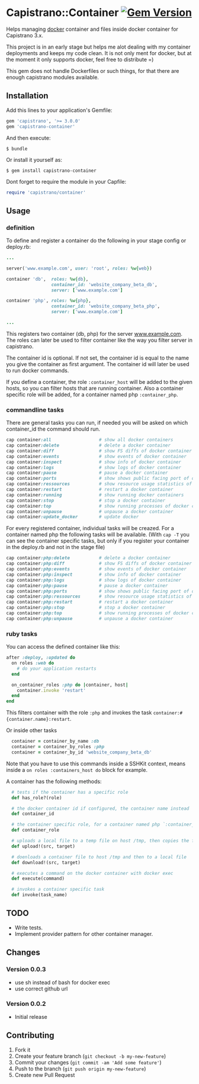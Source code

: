 # Capistrano::Container [![Gem Version](https://badge.fury.io/rb/capistrano-container.svg)](https://badge.fury.io/rb/capistrano-container)

Helps managing [docker]() container and files inside docker container for Capistrano 3.x.

This project is in an early stage but helps me alot dealing with my container deployments and keeps my code clean. It is not only ment for docker, but at the moment it only supports docker, feel free to distribute =)

This gem does not handle Dockerfiles or such things, for that there are enough capistrano modules available.

## Installation

Add this lines to your application's Gemfile:

```ruby
gem 'capistrano', '>= 3.0.0'
gem 'capistrano-container'
```

And then execute:

    $ bundle

Or install it yourself as:

    $ gem install capistrano-container

Dont forget to require the module in your Capfile:

```ruby
require 'capistrano/container'
```  

## Usage
### definition
To define and register a container do the following in your stage config or deploy.rb:

```ruby
...

server('www.example.com', user: 'root', roles: %w{web})

container 'db',  roles: %w{db},
                 container_id: 'website_company_beta_db',
                 server: ['www.example.com']

container 'php', roles: %w{php},
                 container_id: 'website_company_beta_php',
                 server: ['www.example.com']

...
```

This registers two container (db, php) for the server www.example.com. The roles can later be used to filter container like the way you filter server in capistrano.

The container id is optional. If not set, the container id is equal to the name you give the container as first argument. The container id will later be used to run docker commands.

If you define a container, the role `:container_host` will be added to the given hosts, so you can filter hosts that are running container. Also a container specific role will be added, for a container named php `:container_php`.


### commandline tasks
There are general tasks you can run, if needed you will be asked on which container_id the command should run.

```ruby
cap container:all                  # show all docker containers
cap container:delete               # delete a docker container
cap container:diff                 # show FS diffs of docker container
cap container:events               # show events of docker container
cap container:inspect              # show info of docker container
cap container:logs                 # show logs of docker container
cap container:pause                # pause a docker container
cap container:ports                # show shows public facing port of docker container
cap container:ressources           # show resource usage statistics of docker container
cap container:restart              # restart a docker container
cap container:running              # show running docker containers
cap container:stop                 # stop a docker container
cap container:top                  # show running processes of docker container
cap container:unpause              # unpause a docker container
cap container:update_docker        # update docker
```

For every registered container, individual tasks will be creazed. For a container named php the following tasks will be available. (With `cap -T` you can see the container specific tasks, but only if you register your container in the deploy.rb and not in the stage file)

```ruby
cap container:php:delete           # delete a docker container
cap container:php:diff             # show FS diffs of docker container
cap container:php:events           # show events of docker container
cap container:php:inspect          # show info of docker container
cap container:php:logs             # show logs of docker container
cap container:php:pause            # pause a docker container
cap container:php:ports            # show shows public facing port of docker container
cap container:php:ressources       # show resource usage statistics of docker container
cap container:php:restart          # restart a docker container
cap container:php:stop             # stop a docker container
cap container:php:top              # show running processes of docker container
cap container:php:unpause          # unpause a docker container
```

### ruby tasks
You can access the defined container like this:

```ruby
after :deploy, :updated do
  on roles :web do
    # do your application restarts
  end

  on_container_roles :php do |container, host|
    container.invoke 'restart'
  end
end
```
This filters container with the role `:php` and invokes the task `container:#{container.name}:restart`.

Or inside other tasks
```ruby
  container = container_by_name :db
  container = container_by_roles :php
  container = container_by_id 'website_company_beta_db'
```

Note that you have to use this commands inside a SSHKit context, means inside a `on roles :containers_host do` block for example.

A container has the following methods:
```ruby
  # tests if the container has a specific role
  def has_role?(role)

  # the docker container id if configured, the container name instead
  def container_id

  # the container specific role, for a container named php `:container_php`
  def container_role

  # uploads a local file to a temp file on host /tmp, then copies the file into the container with docker cp
  def upload!(src, target)

  # doenloads a container file to host /tmp and then to a local file
  def download!(src, target)

  # executes a command on the docker container with docker exec
  def execute(command)

  # invokes a container specific task
  def invoke(task_name)
```

## TODO
  * Write tests.
  * Implement provider pattern for other container manager.

## Changes
### Version 0.0.3
  * use sh instead of bash for docker exec
  * use correct github url

### Version 0.0.2
  * Initial release

## Contributing

1. Fork it
2. Create your feature branch (`git checkout -b my-new-feature`)
3. Commit your changes (`git commit -am 'Add some feature'`)
4. Push to the branch (`git push origin my-new-feature`)
5. Create new Pull Request
